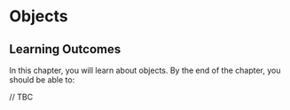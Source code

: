 # Objects

## Learning Outcomes

In this chapter, you will learn about objects.
By the end of the chapter, you should be able to:

// TBC